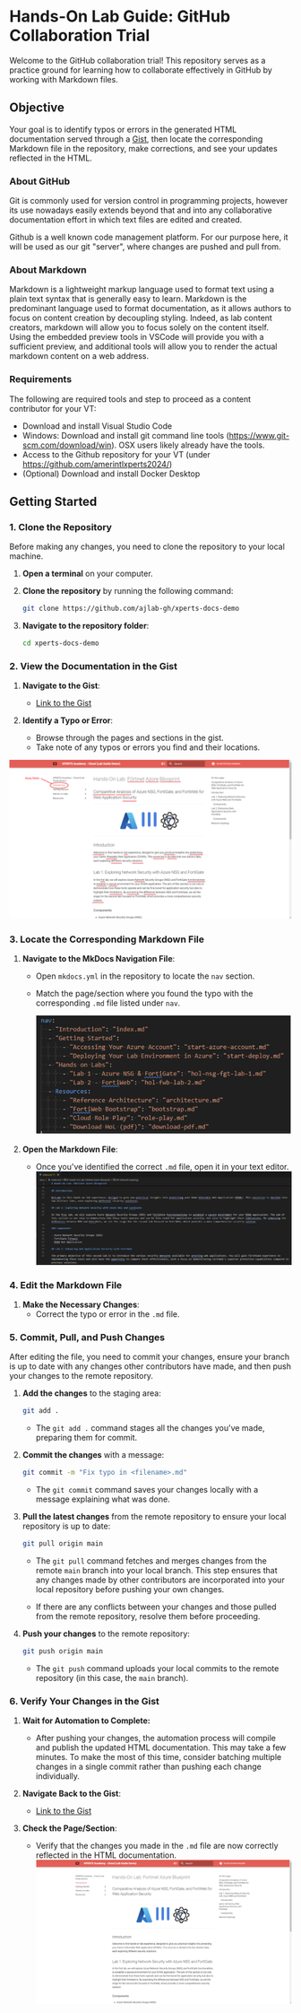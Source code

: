 # Hands-On Lab Guide: GitHub Collaboration Trial

Welcome to the GitHub collaboration trial! This repository serves as a practice ground for learning how to collaborate effectively in GitHub by working with Markdown files.

## Objective

Your goal is to identify typos or errors in the generated HTML documentation served through a [Gist](https://ajlab-gh.github.io/xperts-docs-demo), then locate the corresponding Markdown file in the repository, make corrections, and see your updates reflected in the HTML.

### About GitHub

Git is commonly used for version control in programming projects, however its use nowadays easily extends beyond that and into any collaborative documentation effort in which text files are edited and created.

Github is a well known code management platform. For our purpose here, it will be used as our git "server", where changes are pushed and pull from.

### About Markdown

Markdown is a lightweight markup language used to format text using a plain text syntax that is generally easy to learn. Markdown is the predominant language used to format documentation, as it allows authors to focus on content creation by decoupling styling. Indeed, as lab content creators, markdown will allow you to focus solely on the content itself. Using the embedded preview tools in VSCode will provide you with a sufficient preview, and additional tools will allow you to render the actual markdown content on a web address.

### Requirements

The following are required tools and step to proceed as a content contributor for your VT:

- Download and install Visual Studio Code
- Windows: Download and install git command line tools (https://www.git-scm.com/download/win). OSX users likely already have the tools.
- Access to the Github repository for your VT (under https://github.com/amerintlxperts2024/)
- (Optional) Download and install Docker Desktop

## Getting Started

### 1. Clone the Repository

Before making any changes, you need to clone the repository to your local machine.

1. **Open a terminal** on your computer.
2. **Clone the repository** by running the following command:

   ```bash
   git clone https://github.com/ajlab-gh/xperts-docs-demo
   ```

3. **Navigate to the repository folder**:

   ```bash
   cd xperts-docs-demo
   ```

### 2. View the Documentation in the Gist

1. **Navigate to the Gist**:
   - [Link to the Gist](https://ajlab-gh.github.io/xperts-docs-demo)

2. **Identify a Typo or Error**:
   - Browse through the pages and sections in the gist.
   - Take note of any typos or errors you find and their locations.

![Typos and Typo Location](https://raw.githubusercontent.com/ajlab-gh/xperts-docs-demo/main/images/typo.png)

### 3. Locate the Corresponding Markdown File

1. **Navigate to the MkDocs Navigation File**:
   - Open `mkdocs.yml` in the repository to locate the `nav` section.
   - Match the page/section where you found the typo with the corresponding `.md` file listed under `nav`.
  
     ![Locating the file with Nav](https://raw.githubusercontent.com/ajlab-gh/xperts-docs-demo/main/images/nav.png)

2. **Open the Markdown File**:
   - Once you've identified the correct `.md` file, open it in your text editor.
     ![Open Relevant MD File](https://raw.githubusercontent.com/ajlab-gh/xperts-docs-demo/main/images/vscode_md_file.png)

### 4. Edit the Markdown File

1. **Make the Necessary Changes**:
   - Correct the typo or error in the `.md` file.

### 5. Commit, Pull, and Push Changes

After editing the file, you need to commit your changes, ensure your branch is up to date with any changes other contributors have made, and then push your changes to the remote repository.

1. **Add the changes** to the staging area:

   ```bash
   git add .
   ```

   - The `git add .` command stages all the changes you've made, preparing them for commit.

2. **Commit the changes** with a message:

   ```bash
   git commit -m "Fix typo in <filename>.md"
   ```

   - The `git commit` command saves your changes locally with a message explaining what was done.

3. **Pull the latest changes** from the remote repository to ensure your local repository is up to date:

   ```bash
   git pull origin main
   ```

   - The `git pull` command fetches and merges changes from the remote `main` branch into your local branch. This step ensures that any changes made by other contributors are incorporated into your local repository before pushing your own changes.

   - If there are any conflicts between your changes and those pulled from the remote repository, resolve them before proceeding.

4. **Push your changes** to the remote repository:

   ```bash
   git push origin main
   ```

   - The `git push` command uploads your local commits to the remote repository (in this case, the `main` branch).

### 6. Verify Your Changes in the Gist

1. **Wait for Automation to Complete:**
   - After pushing your changes, the automation process will compile and publish the updated HTML documentation. This may take a few minutes. To make the most of this time, consider batching multiple changes in a single commit rather than pushing each change individually.

2. **Navigate Back to the Gist**:
   - [Link to the Gist](https://ajlab-gh.github.io/xperts-docs-demo)

3. **Check the Page/Section**:
   - Verify that the changes you made in the `.md` file are now correctly reflected in the HTML documentation.
     ![See Corrected Web Page](https://raw.githubusercontent.com/ajlab-gh/xperts-docs-demo/main/images/after.png)
